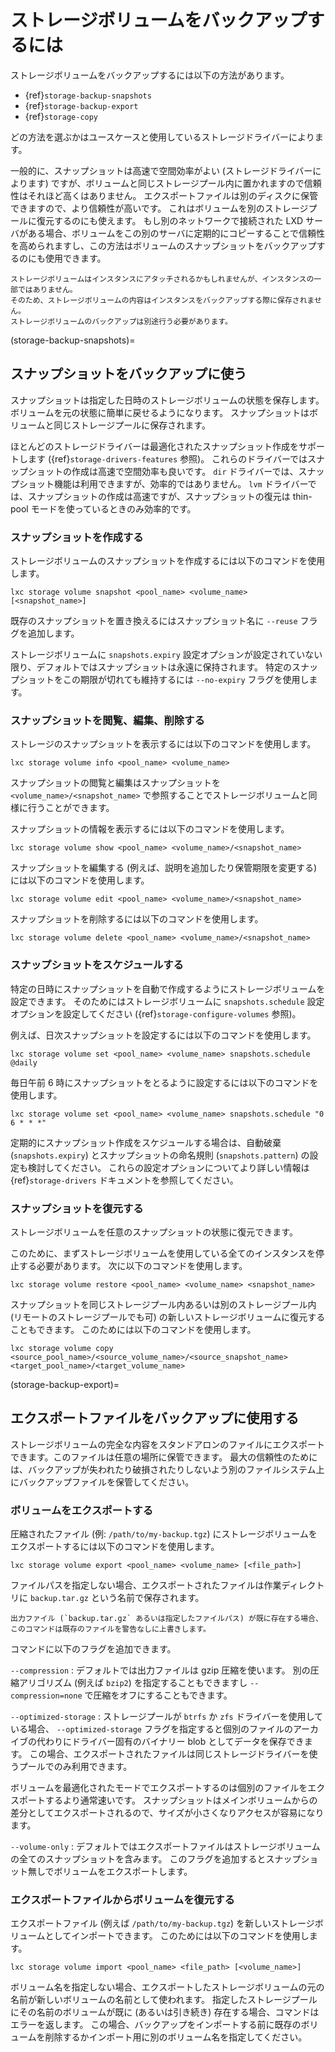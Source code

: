 # ストレージボリュームをバックアップするには

ストレージボリュームをバックアップするには以下の方法があります。

- {ref}`storage-backup-snapshots`
- {ref}`storage-backup-export`
- {ref}`storage-copy`

どの方法を選ぶかはユースケースと使用しているストレージドライバーによります。

一般的に、スナップショットは高速で空間効率がよい (ストレージドライバーによります) ですが、ボリュームと同じストレージプール内に置かれますので信頼性はそれほど高くはありません。
エクスポートファイルは別のディスクに保管できますので、より信頼性が高いです。
これはボリュームを別のストレージプールに復元するのにも使えます。
もし別のネットワークで接続された LXD サーバがある場合、ボリュームをこの別のサーバに定期的にコピーすることで信頼性を高められますし、この方法はボリュームのスナップショットをバックアップするのにも使用できます。

```{note}
ストレージボリュームはインスタンスにアタッチされるかもしれませんが、インスタンスの一部ではありません。
そのため、ストレージボリュームの内容はインスタンスをバックアップする際に保存されません。
ストレージボリュームのバックアップは別途行う必要があります。
```

(storage-backup-snapshots)=
## スナップショットをバックアップに使う

スナップショットは指定した日時のストレージボリュームの状態を保存します。ボリュームを元の状態に簡単に戻せるようになります。
スナップショットはボリュームと同じストレージプールに保存されます。

ほとんどのストレージドライバーは最適化されたスナップショット作成をサポートします ({ref}`storage-drivers-features` 参照)。
これらのドライバーではスナップショットの作成は高速で空間効率も良いです。
`dir` ドライバーでは、スナップショット機能は利用できますが、効率的ではありません。
`lvm` ドライバーでは、スナップショットの作成は高速ですが、スナップショットの復元は thin-pool モードを使っているときのみ効率的です。

### スナップショットを作成する

ストレージボリュームのスナップショットを作成するには以下のコマンドを使用します。

    lxc storage volume snapshot <pool_name> <volume_name> [<snapshot_name>]

既存のスナップショットを置き換えるにはスナップショット名に `--reuse` フラグを追加します。

ストレージボリュームに `snapshots.expiry` 設定オプションが設定されていない限り、デフォルトではスナップショットは永遠に保持されます。
特定のスナップショットをこの期限が切れても維持するには `--no-expiry` フラグを使用します。

### スナップショットを閲覧、編集、削除する

ストレージのスナップショットを表示するには以下のコマンドを使用します。

    lxc storage volume info <pool_name> <volume_name>

スナップショットの閲覧と編集はスナップショットを `<volume_name>/<snapshot_name>` で参照することでストレージボリュームと同様に行うことができます。

スナップショットの情報を表示するには以下のコマンドを使用します。

    lxc storage volume show <pool_name> <volume_name>/<snapshot_name>

スナップショットを編集する (例えば、説明を追加したり保管期限を変更する) には以下のコマンドを使用します。

    lxc storage volume edit <pool_name> <volume_name>/<snapshot_name>

スナップショットを削除するには以下のコマンドを使用します。

    lxc storage volume delete <pool_name> <volume_name>/<snapshot_name>

### スナップショットをスケジュールする

特定の日時にスナップショットを自動で作成するようにストレージボリュームを設定できます。
そのためにはストレージボリュームに `snapshots.schedule` 設定オプションを設定してください ({ref}`storage-configure-volumes` 参照)。

例えば、日次スナップショットを設定するには以下のコマンドを使用します。

    lxc storage volume set <pool_name> <volume_name> snapshots.schedule @daily

毎日午前 6 時にスナップショットをとるように設定するには以下のコマンドを使用します。

    lxc storage volume set <pool_name> <volume_name> snapshots.schedule "0 6 * * *"

定期的にスナップショット作成をスケジュールする場合は、自動破棄 (`snapshots.expiry`) とスナップショットの命名規則 (`snapshots.pattern`) の設定も検討してください。
これらの設定オプションについてより詳しい情報は {ref}`storage-drivers` ドキュメントを参照してください。

### スナップショットを復元する

ストレージボリュームを任意のスナップショットの状態に復元できます。

このために、まずストレージボリュームを使用している全てのインスタンスを停止する必要があります。
次に以下のコマンドを使用します。

    lxc storage volume restore <pool_name> <volume_name> <snapshot_name>

スナップショットを同じストレージプール内あるいは別のストレージプール内 (リモートのストレージプールでも可) の新しいストレージボリュームに復元することもできます。
このためには以下のコマンドを使用します。

    lxc storage volume copy <source_pool_name>/<source_volume_name>/<source_snapshot_name> <target_pool_name>/<target_volume_name>

(storage-backup-export)=
## エクスポートファイルをバックアップに使用する

ストレージボリュームの完全な内容をスタンドアロンのファイルにエクスポートできます。このファイルは任意の場所に保管できます。
最大の信頼性のためには、バックアップが失われたり破損されたりしないよう別のファイルシステム上にバックアップファイルを保管してください。

### ボリュームをエクスポートする

圧縮されたファイル (例: `/path/to/my-backup.tgz`) にストレージボリュームをエクスポートするには以下のコマンドを使用します。

    lxc storage volume export <pool_name> <volume_name> [<file_path>]

ファイルパスを指定しない場合、エクスポートされたファイルは作業ディレクトリに `backup.tar.gz` という名前で保存されます。

```{warning}
出力ファイル (`backup.tar.gz` あるいは指定したファイルパス) が既に存在する場合、このコマンドは既存のファイルを警告なしに上書きします。
```

コマンドに以下のフラグを追加できます。

`--compression`
: デフォルトでは出力ファイルは gzip 圧縮を使います。
  別の圧縮アリゴリズム (例えば `bzip2`) を指定することもできますし `--compression=none` で圧縮をオフにすることもできます。

`--optimized-storage`
: ストレージプールが `btrfs` か `zfs` ドライバーを使用している場合、 `--optimized-storage` フラグを指定すると個別のファイルのアーカイブの代わりにドライバー固有のバイナリー blob としてデータを保存できます。
  この場合、エクスポートされたファイルは同じストレージドライバーを使うプールでのみ利用できます。

  ボリュームを最適化されたモードでエクスポートするのは個別のファイルをエクスポートするより通常速いです。
  スナップショットはメインボリュームからの差分としてエクスポートされるので、サイズが小さくなりアクセスが容易になります。

`--volume-only`
: デフォルトではエクスポートファイルはストレージボリュームの全てのスナップショットを含みます。
  このフラグを追加するとスナップショット無しでボリュームをエクスポートします。

### エクスポートファイルからボリュームを復元する

エクスポートファイル (例えば `/path/to/my-backup.tgz`) を新しいストレージボリュームとしてインポートできます。
このためには以下のコマンドを使用します。

    lxc storage volume import <pool_name> <file_path> [<volume_name>]

ボリューム名を指定しない場合、エクスポートしたストレージボリュームの元の名前が新しいボリュームの名前として使われます。
指定したストレージプールにその名前のボリュームが既に (あるいは引き続き) 存在する場合、コマンドはエラーを返します。
この場合、バックアップをインポートする前に既存のボリュームを削除するかインポート用に別のボリューム名を指定してください。
